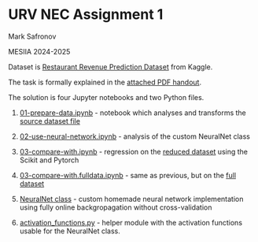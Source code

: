 # URV NEC Assignment 1

Mark Safronov

MESIIA 2024-2025

Dataset is [Restaurant Revenue Prediction Dataset](https://www.kaggle.com/datasets/anthonytherrien/restaurant-revenue-prediction-dataset) from Kaggle.

The task is formally explained in the [attached PDF handout](./A1.pdf).

The solution is four Jupyter notebooks and two Python files.

1. [01-prepare-data.ipynb](01-prepare-data.ipynb) - notebook which analyses and transforms the [source dataset file](./data/restaurant_data.csv)

2. [02-use-neural-network.ipynb](02-use-neural-network.ipynb) - analysis of the custom NeuralNet class

3. [03-compare-with.ipynb](03-compare-with.ipynb) - regression on the [reduced dataset](./data/reduced_dataset.csv) using the Scikit and Pytorch

4. [03-compare-with.fulldata.ipynb](03-compare-with.fulldata.ipynb) - same as previous, but on the [full dataset](./data/full_dataset.csv)

5. [NeuralNet class](NeuralNet.py) - custom homemade neural network implementation using fully online backgropagation without cross-validation

6. [activation_functions.py](activation_functions.py) - helper module with the activation functions usable for the NeuralNet class.

